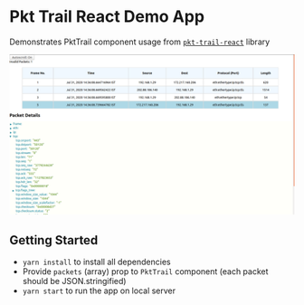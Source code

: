 # Pkt Trail React Demo App

Demonstrates PktTrail component usage from [`pkt-trail-react`](https://github.com/hyphenOs/pkt-trail-react.git) library

![pkt-trail-react-demo-app-screenshot](pkt-trail-react-1.png)

## Getting Started

- `yarn install` to install all dependencies
- Provide `packets` (array) prop to `PktTrail` component (each packet should be JSON.stringified)
- `yarn start` to run the app on local server
